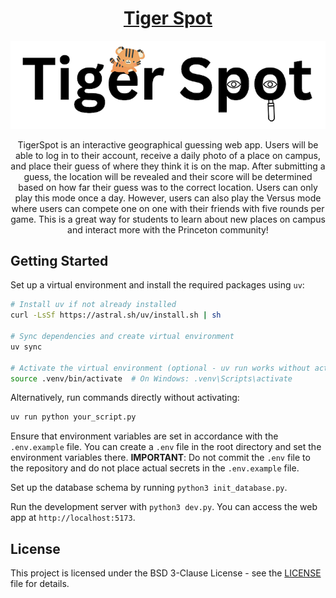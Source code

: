 <div align = "center">
<h1>
  <a href= "https://tigerspot.tigerapps.org">Tiger Spot</a>
</h1>
<p align="center">
  <img src="static/styles/logo.png" alt="Tiger Spot Logo"/>
</p>

TigerSpot is an interactive geographical guessing web app. Users will be able to log in to their account, receive a daily photo of a place on campus, and place their guess of where they think it is on the map. After submitting a guess, the location will be revealed and their score will be determined based on how far their guess was to the correct location. Users can only play this mode once a day.
However, users can also play the Versus mode where users can compete one on one with their friends with five rounds per game. This is a great way for students to learn about new places on campus and interact more with the Princeton community!

</div>

## Getting Started

Set up a virtual environment and install the required packages using `uv`:

```bash
# Install uv if not already installed
curl -LsSf https://astral.sh/uv/install.sh | sh

# Sync dependencies and create virtual environment
uv sync

# Activate the virtual environment (optional - uv run works without activation)
source .venv/bin/activate  # On Windows: .venv\Scripts\activate
```

Alternatively, run commands directly without activating:

```bash
uv run python your_script.py
```

Ensure that environment variables are set in accordance with the `.env.example` file. You can create a `.env` file in the root directory and set the environment variables there. **IMPORTANT**: Do not commit the `.env` file to the repository and do not place actual secrets in the `.env.example` file.

Set up the database schema by running `python3 init_database.py`.

Run the development server with `python3 dev.py`. You can access the web app at `http://localhost:5173`.

## License

This project is licensed under the BSD 3-Clause License - see the [LICENSE](LICENSE) file for details.
